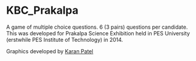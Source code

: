 # KBC_Prakalpa

A game of multiple choice questions.
6 (3 pairs) questions per candidate.
This was developed for Prakalpa Science Exhibition held in PES University (erstwhile PES Institute of Technology) in 2014.

Graphics developed by [Karan Patel](https://www.linkedin.com/in/karan-patel-%E0%B2%95%E0%B2%B0%E0%B2%A3%E0%B3%8D-%E0%B2%AA%E0%B2%9F%E0%B3%87%E0%B2%B2%E0%B3%8D-9b6547122/)
